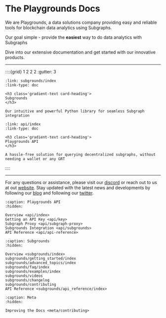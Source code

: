 # The Playgrounds Docs

We are Playgrounds, a data solutions company providing easy and reliable tools for blockchain data analytics using Subgraphs.

Our goal simple - provide the **easiest** way to do data analytics with Subgraphs

Dive into our extensive documentation and get started with our innovative products.

----

::::{grid} 1 2 2 2
:gutter: 3

```{grid-item-card}
:link: subgrounds/index
:link-type: doc

<h3 class='gradient-text card-heading'>
Subgrounds
</h3>

Our intuitive and powerful Python library for seamless Subgraph integration
```

```{grid-item-card}
:link: api/index
:link-type: doc

<h3 class='gradient-text card-heading'>
Playgrounds API
</h3>

A hassle-free solution for querying decentralized subgraphs, without needing a wallet or any GRT
```

::::

----

For any questions or assistance, please visit our [discord](https://discord.gg/gMSSh5bjvk) or reach out to us at out [website](https://playgrounds.network/). Stay updated with the latest news and developments by following our [blog](https://playgrounds.network/blog) and following our [twitter](https://twitter.com/Playgrounds0x).


```{toctree}
:caption: Playgrounds API
:hidden:

Overview <api/index>
Getting an API Key <api/key>
Subgraph Proxy <api/subgraph-proxy>
Subgrounds Integration <api/subgrounds>
API Reference <api/api-reference>
```
<!-- REST Adapter <api/rest-adapter> -->

```{toctree}
:caption: Subgrounds
:hidden:

Overview <subgrounds/index>
subgrounds/getting_started/index
subgrounds/advanced_topics/index
subgrounds/faq/index
subgrounds/examples/index
subgrounds/videos
subgrounds/changelog
subgrounds/contributing
API Reference <subgrounds/api_reference/index>
```

```{toctree}
:caption: Meta
:hidden:

Improving the Docs <meta/contributing>
```

